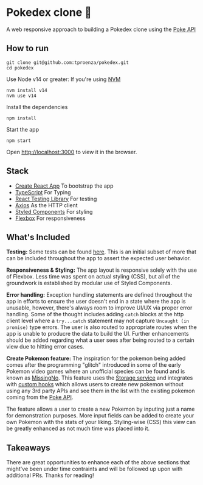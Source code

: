 # Pokedex clone 👾

A web responsive approach to building a Pokedex clone using the [Poke API](https://pokeapi.co/)

## How to run

```
git clone git@github.com:tproenza/pokedex.git
cd pokedex
```
Use Node v14 or greater: If you're using [NVM](https://github.com/nvm-sh/nvm)
```
nvm install v14
nvm use v14
```
Install the dependencies
```
npm install
```
Start the app
```
npm start
```
Open [http://localhost:3000](http://localhost:3000) to view it in the browser.

## Stack

- [Create React App](https://github.com/facebook/create-react-app) To bootstrap the app
- [TypeScript](https://www.typescriptlang.org/) For Typing
- [React Testing Library](https://testing-library.com/docs/react-testing-library/intro/) For testing
- [Axios](https://www.npmjs.com/package/axios) As the HTTP client
- [Styled Components](https://styled-components.com/) For styling
- [Flexbox](https://developer.mozilla.org/en-US/docs/Learn/CSS/CSS_layout/Flexbox) For responsiveness

## What's Included
**Testing:** Some tests can be found [here](https://github.com/tproenza/pokedex/blob/main/src/App.test.tsx). This is an initial subset of more that can be included throughout the app to assert the expected user behavior.

**Responsiveness & Styling:** The app layout is responsive solely with the use of Flexbox. Less time was spent on actual styling (CSS), but all of the groundwork is established by modular use of Styled Components.

**Error handling:** Exception handling statements are defined throughout the app in efforts to ensure the user doesn't end in a state where the app is unusable, however, there's always room to improve UI/UX via proper error handling. Some of the thought includes adding `catch` blocks at the http client level where a `try...catch` statement may not capture `Uncaught (in promise)` type errors. The user is also routed to appropriate routes when the app is unable to producre the data to build the UI. Further enhancements should be added regarding what a user sees after being routed to a certain view due to hitting error cases.

**Create Pokemon feature:** The inspiration for the pokemon being added comes after the programming "glitch" introduced in some of the early Pokemon video games where an unofficial species can be found and is known as [MissingNo](https://en.wikipedia.org/wiki/MissingNo.). This feature uses the [Storage service](https://github.com/tproenza/pokedex/blob/main/src/services/storageService.ts/storageService.ts) and integrates with [custom hooks](https://github.com/tproenza/pokedex/tree/main/src/hooks) which allows users to create new pokemon without using any 3rd party APIs and see them in the list with the existing pokemon coming from the [Poke API](https://pokeapi.co/). 

The feature allows a user to create a new Pokemon by inputing just a name for demonstration purposes. More input fields can be added to create your own Pokemon with the stats of your liking. Styling-wise (CSS) this view can be greatly enhanced as not much time was placed into it.

## Takeaways
There are great opportunities to enhance each of the above sections that might've been under time contraints and will be followed up upon with additional PRs. Thanks for reading!
